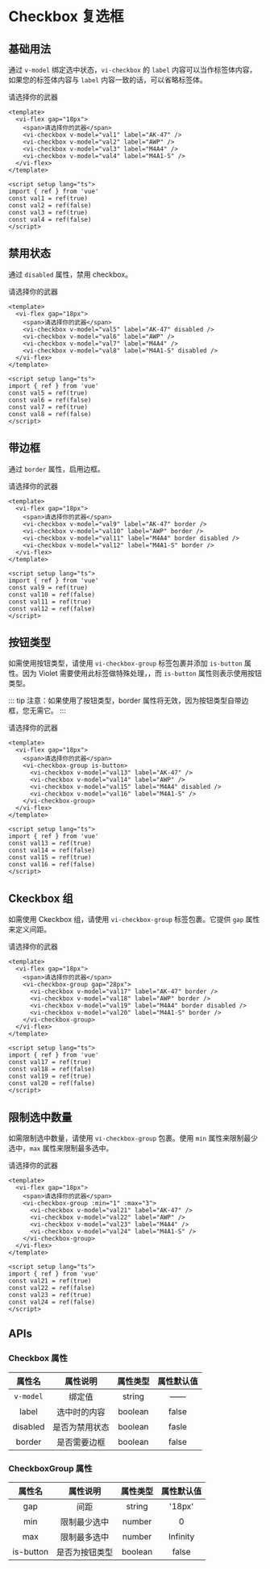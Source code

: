 <script setup lang="ts">
import { ref } from 'vue'

const val1 = ref(true)
const val2 = ref(false)
const val3 = ref(true)
const val4 = ref(false)
const val5 = ref(true)
const val6 = ref(false)
const val7 = ref(true)
const val8 = ref(false)
const val9 = ref(true)
const val10 = ref(false)
const val11 = ref(true)
const val12 = ref(false)
const val13 = ref(true)
const val14 = ref(false)
const val15 = ref(true)
const val16 = ref(false)
const val17 = ref(true)
const val18 = ref(false)
const val19 = ref(true)
const val20 = ref(false)
const val21 = ref(true)
const val22 = ref(false)
const val23 = ref(false)
const val24 = ref(false)
</script>


# Checkbox 复选框

## 基础用法

通过 `v-model` 绑定选中状态，`vi-checkbox` 的 `label` 内容可以当作标签体内容，如果您的标签体内容与 `label` 内容一致的话，可以省略标签体。

<div class="examples">
  <vi-flex gap="18px">
    <span>请选择你的武器</span>
    <vi-checkbox v-model="val1" label="AK-47" />
    <vi-checkbox v-model="val2" label="AWP" />
    <vi-checkbox v-model="val3" label="M4A4" />
    <vi-checkbox v-model="val4" label="M4A1-S" />
  </vi-flex>
</div>

```vue
<template>
  <vi-flex gap="18px">
    <span>请选择你的武器</span>
    <vi-checkbox v-model="val1" label="AK-47" />
    <vi-checkbox v-model="val2" label="AWP" />
    <vi-checkbox v-model="val3" label="M4A4" />
    <vi-checkbox v-model="val4" label="M4A1-S" />
  </vi-flex>
</template>

<script setup lang="ts">
import { ref } from 'vue'
const val1 = ref(true)
const val2 = ref(false)
const val3 = ref(true)
const val4 = ref(false)
</script>
```

## 禁用状态

通过 `disabled` 属性，禁用 checkbox。

<div class="examples">
  <vi-flex gap="18px">
    <span>请选择你的武器</span>
    <vi-checkbox v-model="val5" label="AK-47" disabled />
    <vi-checkbox v-model="val6" label="AWP" />
    <vi-checkbox v-model="val7" label="M4A4" />
    <vi-checkbox v-model="val8" label="M4A1-S" disabled />
  </vi-flex>
</div>

```vue
<template>
  <vi-flex gap="18px">
    <span>请选择你的武器</span>
    <vi-checkbox v-model="val5" label="AK-47" disabled />
    <vi-checkbox v-model="val6" label="AWP" />
    <vi-checkbox v-model="val7" label="M4A4" />
    <vi-checkbox v-model="val8" label="M4A1-S" disabled />
  </vi-flex>
</template>

<script setup lang="ts">
import { ref } from 'vue'
const val5 = ref(true)
const val6 = ref(false)
const val7 = ref(true)
const val8 = ref(false)
</script>
```

## 带边框

通过 `border` 属性，启用边框。

<div class="examples">
  <vi-flex gap="18px">
    <span>请选择你的武器</span>
    <vi-checkbox v-model="val9" label="AK-47" border />
    <vi-checkbox v-model="val10" label="AWP" border />
    <vi-checkbox v-model="val11" label="M4A4" border disabled />
    <vi-checkbox v-model="val12" label="M4A1-S" border />
  </vi-flex>
</div>

```vue
<template>
  <vi-flex gap="18px">
    <span>请选择你的武器</span>
    <vi-checkbox v-model="val9" label="AK-47" border />
    <vi-checkbox v-model="val10" label="AWP" border />
    <vi-checkbox v-model="val11" label="M4A4" border disabled />
    <vi-checkbox v-model="val12" label="M4A1-S" border />
  </vi-flex>
</template>

<script setup lang="ts">
import { ref } from 'vue'
const val9 = ref(true)
const val10 = ref(false)
const val11 = ref(true)
const val12 = ref(false)
</script>
```

## 按钮类型

如需使用按钮类型，请使用 `vi-checkbox-group` 标签包裹并添加 `is-button` 属性。因为 Violet 需要使用此标签做特殊处理，，而 `is-button` 属性则表示使用按钮类型。

::: tip
注意：如果使用了按钮类型，border 属性将无效，因为按钮类型自带边框，您无需它。
:::

<div class="examples">
  <vi-flex gap="18px">
    <span>请选择你的武器</span>
    <vi-checkbox-group is-button>
      <vi-checkbox v-model="val13" label="AK-47" />
      <vi-checkbox v-model="val14" label="AWP" />
      <vi-checkbox v-model="val15" label="M4A4" disabled />
      <vi-checkbox v-model="val16" label="M4A1-S" />
    </vi-checkbox-group>
  </vi-flex>
</div>

```vue
<template>
  <vi-flex gap="18px">
    <span>请选择你的武器</span>
    <vi-checkbox-group is-button>
      <vi-checkbox v-model="val13" label="AK-47" />
      <vi-checkbox v-model="val14" label="AWP" />
      <vi-checkbox v-model="val15" label="M4A4" disabled />
      <vi-checkbox v-model="val16" label="M4A1-S" />
    </vi-checkbox-group>
  </vi-flex>
</template>

<script setup lang="ts">
import { ref } from 'vue'
const val13 = ref(true)
const val14 = ref(false)
const val15 = ref(true)
const val16 = ref(false)
</script>
```

## Ckeckbox 组

如需使用 Ckeckbox 组，请使用 `vi-checkbox-group` 标签包裹。它提供 `gap` 属性来定义间距。

<div class="examples">
  <vi-flex gap="18px">
    <span>请选择你的武器</span>
    <vi-checkbox-group gap="28px">
      <vi-checkbox v-model="val17" label="AK-47" border />
      <vi-checkbox v-model="val18" label="AWP" border />
      <vi-checkbox v-model="val19" label="M4A4" border disabled />
      <vi-checkbox v-model="val20" label="M4A1-S" border />
    </vi-checkbox-group>
  </vi-flex>
</div>

```vue
<template>
  <vi-flex gap="18px">
    <span>请选择你的武器</span>
    <vi-checkbox-group gap="28px">
      <vi-checkbox v-model="val17" label="AK-47" border />
      <vi-checkbox v-model="val18" label="AWP" border />
      <vi-checkbox v-model="val19" label="M4A4" border disabled />
      <vi-checkbox v-model="val20" label="M4A1-S" border />
    </vi-checkbox-group>
  </vi-flex>
</template>

<script setup lang="ts">
import { ref } from 'vue'
const val17 = ref(true)
const val18 = ref(false)
const val19 = ref(true)
const val20 = ref(false)
</script>
```

## 限制选中数量

如需限制选中数量，请使用 `vi-checkbox-group` 包裹。使用 `min` 属性来限制最少选中，`max` 属性来限制最多选中。

<div class="examples">
  <vi-flex gap="18px">
    <span>请选择你的武器</span>
    <vi-checkbox-group :min="1" :max="3">
      <vi-checkbox v-model="val21" label="AK-47" />
      <vi-checkbox v-model="val22" label="AWP" />
      <vi-checkbox v-model="val23" label="M4A4" />
      <vi-checkbox v-model="val24" label="M4A1-S" />
    </vi-checkbox-group>
  </vi-flex>
</div>

```vue
<template>
  <vi-flex gap="18px">
    <span>请选择你的武器</span>
    <vi-checkbox-group :min="1" :max="3">
      <vi-checkbox v-model="val21" label="AK-47" />
      <vi-checkbox v-model="val22" label="AWP" />
      <vi-checkbox v-model="val23" label="M4A4" />
      <vi-checkbox v-model="val24" label="M4A1-S" />
    </vi-checkbox-group>
  </vi-flex>
</template>

<script setup lang="ts">
import { ref } from 'vue'
const val21 = ref(true)
const val22 = ref(false)
const val23 = ref(true)
const val24 = ref(false)
</script>
```

## APIs

### Checkbox 属性

| 属性名 | 属性说明 | 属性类型 | 属性默认值 |
| :---: | :---: | :---: | :---: |
| `v-model` | 绑定值 | string | —— |
| label | 选中时的内容 | boolean | false |
| disabled | 是否为禁用状态 | boolean | fasle |
| border | 是否需要边框 | boolean | false |

### CheckboxGroup 属性

| 属性名 | 属性说明 | 属性类型 | 属性默认值 |
| :---: | :---: | :---: | :---: |
| gap | 间距 | string | '18px' |
| min | 限制最少选中 | number | 0 |
| max | 限制最多选中 | number | Infinity |
| is-button | 是否为按钮类型 | boolean | false |
